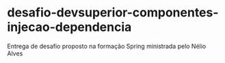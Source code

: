# desafio-devsuperior-componentes-injecao-dependencia
Entrega de desafio proposto na formação Spring ministrada pelo Nélio Alves 
